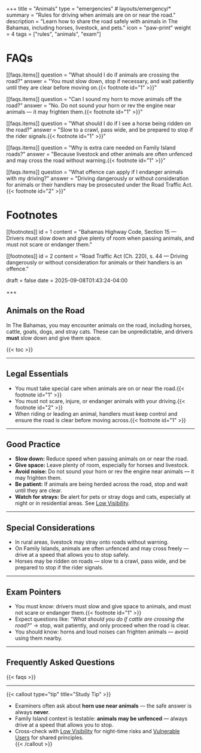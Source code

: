 +++
title = "Animals"
type = "emergencies"           # layouts/emergency/*
summary = "Rules for driving when animals are on or near the road."
description = "Learn how to share the road safely with animals in The Bahamas, including horses, livestock, and pets."
icon = "paw-print"
weight = 4
tags = ["rules", "animals", "exam"]

# FAQs
[[faqs.items]]
question = "What should I do if animals are crossing the road?"
answer = "You must slow down, stop if necessary, and wait patiently until they are clear before moving on.{{< footnote id=\"1\" >}}"

[[faqs.items]]
question = "Can I sound my horn to move animals off the road?"
answer = "No. Do not sound your horn or rev the engine near animals — it may frighten them.{{< footnote id=\"1\" >}}"

[[faqs.items]]
question = "What should I do if I see a horse being ridden on the road?"
answer = "Slow to a crawl, pass wide, and be prepared to stop if the rider signals.{{< footnote id=\"1\" >}}"

[[faqs.items]]
question = "Why is extra care needed on Family Island roads?"
answer = "Because livestock and other animals are often unfenced and may cross the road without warning.{{< footnote id=\"1\" >}}"

[[faqs.items]]
question = "What offence can apply if I endanger animals with my driving?"
answer = "Driving dangerously or without consideration for animals or their handlers may be prosecuted under the Road Traffic Act.{{< footnote id=\"2\" >}}"

# Footnotes
[[footnotes]]
id = 1
content = "Bahamas Highway Code, Section 15 — Drivers must slow down and give plenty of room when passing animals, and must not scare or endanger them."

[[footnotes]]
id = 2
content = "Road Traffic Act (Ch. 220), s. 44 — Driving dangerously or without consideration for animals or their handlers is an offence."

draft = false
date = 2025-09-08T01:43:24-04:00

+++

## Animals on the Road

In The Bahamas, you may encounter animals on the road, including horses, cattle, goats, dogs, and stray cats. These can be unpredictable, and drivers **must** slow down and give them space.  

{{< toc >}}

---

## Legal Essentials

- You must take special care when animals are on or near the road.{{< footnote id="1" >}}  
- You must not scare, injure, or endanger animals with your driving.{{< footnote id="2" >}}  
- When riding or leading an animal, handlers must keep control and ensure the road is clear before moving across.{{< footnote id="1" >}}  

---

## Good Practice

- **Slow down:** Reduce speed when passing animals on or near the road.  
- **Give space:** Leave plenty of room, especially for horses and livestock.  
- **Avoid noise:** Do not sound your horn or rev the engine near animals — it may frighten them.  
- **Be patient:** If animals are being herded across the road, stop and wait until they are clear.  
- **Watch for strays:** Be alert for pets or stray dogs and cats, especially at night or in residential areas. See [Low Visibility](/rules/special-conditions/low-visibility/).  

---

## Special Considerations

- In rural areas, livestock may stray onto roads without warning.  
- On Family Islands, animals are often unfenced and may cross freely — drive at a speed that allows you to stop safely.  
- Horses may be ridden on roads — slow to a crawl, pass wide, and be prepared to stop if the rider signals.  

---

## Exam Pointers

- You must know: drivers must slow and give space to animals, and must not scare or endanger them.{{< footnote id="1" >}}  
- Expect questions like: *“What should you do if cattle are crossing the road?”* → stop, wait patiently, and only proceed when the road is clear.  
- You should know: horns and loud noises can frighten animals — avoid using them nearby.  

---

## Frequently Asked Questions

{{< faqs >}}

---

{{< callout type="tip" title="Study Tip" >}}
- Examiners often ask about **horn use near animals** — the safe answer is always **never**.  
- Family Island context is testable: **animals may be unfenced** — always drive at a speed that allows you to stop.  
- Cross-check with [Low Visibility](/rules/special-conditions/low-visibility/) for night-time risks and [Vulnerable Users](/rules/vulnerable-users/) for shared principles.  
{{< /callout >}}